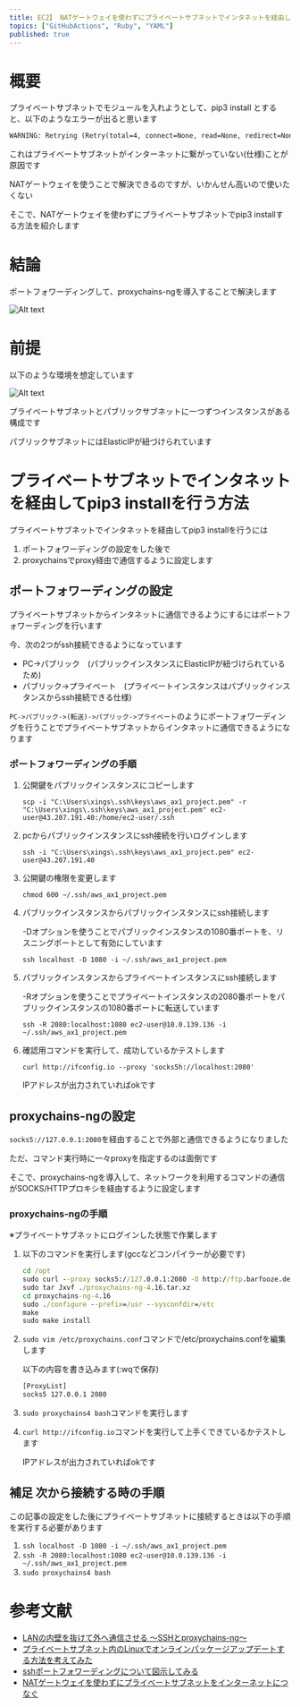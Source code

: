 ```yaml
---
title: EC2】 NATゲートウェイを使わずにプライベートサブネットでインタネットを経由してpip3 installする
topics: ["GitHubActions", "Ruby", "YAML"]
published: true
---
```


# 概要

プライベートサブネットでモジュールを入れようとして、pip3 install <xxx> とすると、以下のようなエラーが出ると思います

``` cmd
WARNING: Retrying (Retry(total=4, connect=None, read=None, redirect=None, status=None)) after connection broken by 'NewConnectionError('<pip._vendor.urllib3.connection.HTTPSConnection object at 0x7fa895d65890>: Failed to establish a new connection: [Errno 101] Network is unreachable')': /simple/pandas/
```

これはプライベートサブネットがインターネットに繋がっていない(仕様)ことが原因です

NATゲートウェイを使うことで解決できるのですが、いかんせん高いので使いたくない

そこで、NATゲートウェイを使わずにプライベートサブネットでpip3 installする方法を紹介します

# 結論

ポートフォワーディングして、proxychains-ngを導入することで解決します

![Alt text](https://i.gyazo.com/d03b6fb7ae47523cf7b42530b4e7792f.png)

# 前提

以下のような環境を想定しています

![Alt text](https://i.gyazo.com/36029254292ec7a30665d02e187082db.png)

プライベートサブネットとパブリックサブネットに一つずつインスタンスがある構成です

パブリックサブネットにはElasticIPが紐づけられています

# プライベートサブネットでインタネットを経由してpip3 installを行う方法

プライベートサブネットでインタネットを経由してpip3 installを行うには

1. ポートフォワーディングの設定をした後で
2. proxychainsでproxy経由で通信するように設定します

## ポートフォワーディングの設定

プライベートサブネットからインタネットに通信できるようにするにはポートフォワーディングを行います

今、次の2つがssh接続できるようになっています

- PC->パブリック　(パブリックインスタンスにElasticIPが紐づけられているため)
- パブリック->プライベート　(プライベートインスタンスはパブリックインスタンスからssh接続できる仕様)

```PC->パブリック->(転送)->パブリック->プライベート```のようにポートフォワーディングを行うことでプライベートサブネットからインタネットに通信できるようになります

### ポートフォワーディングの手順

1. 公開鍵をパブリックインスタンスにコピーします

    ```scp -i "C:\Users\xings\.ssh\keys\aws_ax1_project.pem" -r "C:\Users\xings\.ssh\keys\aws_ax1_project.pem" ec2-user@43.207.191.40:/home/ec2-user/.ssh```

1. pcからパブリックインスタンスにssh接続を行いログインします

    ```ssh -i "C:\Users\xings\.ssh\keys\aws_ax1_project.pem" ec2-user@43.207.191.40```

1. 公開鍵の権限を変更します

    ```chmod 600 ~/.ssh/aws_ax1_project.pem```

1. パブリックインスタンスからパブリックインスタンスにssh接続します

   -Dオプションを使うことでパブリックインスタンスの1080番ポートを、リスニングポートとして有効にしています

    ```ssh localhost -D 1080 -i ~/.ssh/aws_ax1_project.pem```

1. パブリックインスタンスからプライベートインスタンスにssh接続します

    -Rオプションを使うことでプライベートインスタンスの2080番ポートをパブリックインスタンスの1080番ポートに転送しています

    ```ssh -R 2080:localhost:1080 ec2-user@10.0.139.136 -i ~/.ssh/aws_ax1_project.pem```

1. 確認用コマンドを実行して、成功しているかテストします

    ```curl http://ifconfig.io --proxy 'socks5h://localhost:2080'```

    IPアドレスが出力されていればokです

## proxychains-ngの設定

```socks5://127.0.0.1:2080```を経由することで外部と通信できるようになりました

ただ、コマンド実行時に一々proxyを指定するのは面倒です

そこで、proxychains-ngを導入して、ネットワークを利用するコマンドの通信がSOCKS/HTTPプロキシを経由するように設定します

### proxychains-ngの手順

※プライベートサブネットにログインした状態で作業します

1. 以下のコマンドを実行します(gccなどコンパイラーが必要です)

    ```cmd
    cd /opt
    sudo curl --proxy socks5://127.0.0.1:2080 -O http://ftp.barfooze.de/pub/sabotage/tarballs/proxychains-ng-4.16.tar.xz
    sudo tar Jxvf ./proxychains-ng-4.16.tar.xz
    cd proxychains-ng-4.16
    sudo ./configure --prefix=/usr --sysconfdir=/etc
    make
    sudo make install
    ```

2. ```sudo vim /etc/proxychains.conf```コマンドで/etc/proxychains.confを編集します

   以下の内容を書き込みます(:wqで保存)

    ```cmd
    [ProxyList]
    socks5 127.0.0.1 2080
    ```

3. ```sudo proxychains4 bash```コマンドを実行します
4. ```curl http://ifconfig.io```コマンドを実行して上手くできているかテストします

   IPアドレスが出力されていればokです

## 補足 次から接続する時の手順

この記事の設定をした後にプライベートサブネットに接続するときは以下の手順を実行する必要があります

1. ```ssh localhost -D 1080 -i ~/.ssh/aws_ax1_project.pem```
2. ```ssh -R 2080:localhost:1080 ec2-user@10.0.139.136 -i ~/.ssh/aws_ax1_project.pem```
3. ```sudo proxychains4 bash```

# 参考文献

- [LANの内壁を抜けて外へ通信させる ～SSHとproxychains-ng～](https://remoteroom.jp/diary/2021-02-07/)
- [プライベートサブネット内のLinuxでオンラインパッケージアップデートする方法を考えてみた](https://blog.serverworks.co.jp/tech/2016/03/08/ssh-portforward/)
- [sshポートフォワーディングについて図示してみる](https://qiita.com/fkshom/items/844a1be031ae3eb4bcea)
- [NATゲートウェイを使わずにプライベートサブネットをインターネットにつなぐ](https://qiita.com/SSMU3/items/5ed5792e74266b54ff8b)
